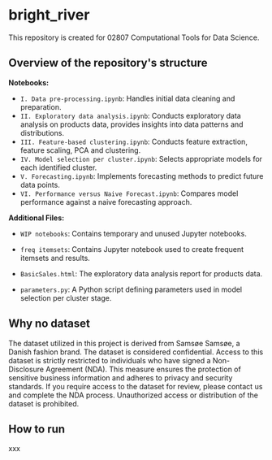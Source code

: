 # bright_river

This repository is created for 02807 Computational Tools for Data Science.

## Overview of the repository's structure

**Notebooks:**

- `I. Data pre-processing.ipynb`: Handles initial data cleaning and preparation.
- `II. Exploratory data analysis.ipynb`: Conducts exploratory data analysis on products data, provides insights into data patterns and distributions.
- `III. Feature-based clustering.ipynb`: Conducts feature extraction, feature scaling, PCA and clustering.
- `IV. Model selection per cluster.ipynb`: Selects appropriate models for each identified cluster.
- `V. Forecasting.ipynb`: Implements forecasting methods to predict future data points.
- `VI. Performance versus Naive Forecast.ipynb`: Compares model performance against a naive forecasting approach.

**Additional Files:**

- `WIP notebooks`: Contains temporary and unused Jupyter notebooks.

- `freq itemsets`: Contains Jupyter notebook used to create frequent itemsets and results.

- `BasicSales.html`: The exploratory data analysis report for products data.

- `parameters.py`: A Python script defining parameters used in model selection per cluster stage.

## Why no dataset

The dataset utilized in this project is derived from Samsøe Samsøe, a Danish fashion brand. The dataset is considered confidential. Access to this dataset is strictly restricted to individuals who have signed a Non-Disclosure Agreement (NDA). This measure ensures the protection of sensitive business information and adheres to privacy and security standards. If you require access to the dataset for review, please contact us and complete the NDA process. Unauthorized access or distribution of the dataset is prohibited.

## How to run

xxx

